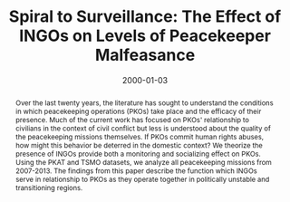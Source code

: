 ---
title: "Spiral to Surveillance: The Effect of INGOs on Levels of Peacekeeper Malfeasance"
collection: research
date: 2000-01-03
link: 'https://kellanrobinson.com/about/'
abstract: "Over the last twenty years, the literature has sought to understand the conditions in which peacekeeping operations (PKOs) take place and the efficacy of their presence. Much of the current work has focused on PKOs' relationship to civilians in the context of civil conflict but less is understood about the quality of the peacekeeping missions themselves. If PKOs commit human rights abuses, how might this behavior be deterred in the domestic context? We theorize the presence of INGOs provide both a monitoring and socializing effect on PKOs. Using the PKAT and TSMO datasets, we analyze all peacekeeping missions from 2007-2013. The findings from this paper describe the function which INGOs serve in relationship to PKOs as they operate together in politically unstable and transitioning regions. "
citation: 'Barney, Morgan J. and Kellan Robinson. &quot;Spiral to Surveillance: The Effect of INGOs on Levels of Peacekeeper Malfeasance.&quot;'
---